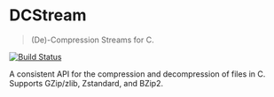 # DCStream

> (De)-Compression Streams for C.

[![Build Status](https://travis-ci.org/kdmurray91/dcstream.svg?branch=master)](https://travis-ci.org/kdmurray91/dcstream)

A consistent API for the compression and decompression of files in C. Supports
GZip/zlib, Zstandard, and BZip2.
